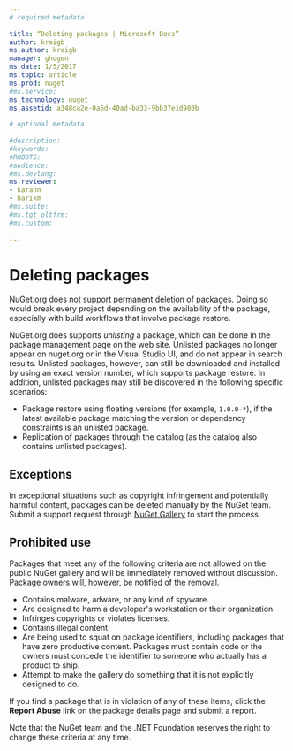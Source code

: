 ```yaml
--- 
# required metadata 
 
title: “Deleting packages | Microsoft Docs” 
author: kraigb 
ms.author: kraigb 
manager: ghogen 
ms.date: 1/5/2017 
ms.topic: article 
ms.prod: nuget 
#ms.service: 
ms.technology: nuget 
ms.assetid: a348ca2e-0a5d-40ad-ba33-9bb37e1d980b 
 
# optional metadata 
 
#description: 
#keywords: 
#ROBOTS: 
#audience: 
#ms.devlang: 
ms.reviewer:  
- karann 
- harikm 
#ms.suite:  
#ms.tgt_pltfrm: 
#ms.custom: 
 
---
```

# Deleting packages

NuGet.org does not support permanent deletion of packages. Doing so would break every project depending on the availability of the package, especially with build workflows that involve package restore.

NuGet.org does supports *unlisting* a package, which can be done in the package management page on the web site. Unlisted packages no longer appear on nuget.org or in the Visual Studio UI, and do not appear in search results. Unlisted packages, however, can still be downloaded and installed by using an exact version number, which supports package restore. In addition, unlisted packages may still be discovered in the following specific scenarios:

- Package restore using floating versions (for example, `1.0.0-*`), if the latest available package matching the version or dependency constraints is an unlisted package.
- Replication of packages through the catalog (as the catalog also contains unlisted packages).

## Exceptions

In exceptional situations such as copyright infringement and potentially harmful content, packages can be deleted manually by the NuGet team. Submit a support request through [NuGet Gallery](http://www.nuget.org) to start the process.

## Prohibited use

Packages that meet any of the following criteria are not allowed on the public NuGet gallery and will be immediately removed without discussion. Package owners will, however, be notified of the removal.

- Contains malware, adware, or any kind of spyware.
- Are designed to harm a developer's workstation or their organization.
- Infringes copyrights or violates licenses.
- Contains illegal content.
- Are being used to squat on package identifiers, including packages that have zero productive content. Packages must contain code or the owners must concede the identifier to someone who actually has a product to ship.
- Attempt to make the gallery do something that it is not explicitly designed to do.

If you find a package that is in violation of any of these items, click the **Report Abuse** link on the package details page and submit a report.

Note that the NuGet team and the .NET Foundation reserves the right to change these criteria at any time.
